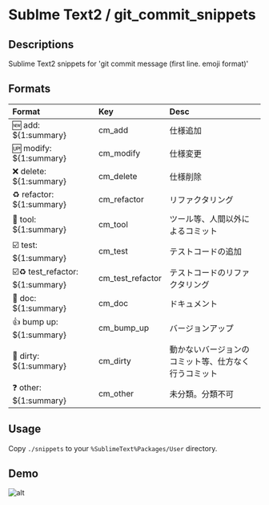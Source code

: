 # Sublme Text2 / git_commit_snippets
## Descriptions
Sublime Text2 snippets for 'git commit message (first line. emoji format)'

## Formats

|Format|Key|Desc|
|:--|:--|:--|
|:new: add: ${1:summary}|cm_add|仕様追加|
|:up: modify: ${1:summary}|cm_modify|仕様変更|
|:x: delete: ${1:summary}|cm_delete|仕様削除|
|:recycle: refactor: ${1:summary}|cm_refactor|リファクタリング|
|:wrench: tool: ${1:summary}|cm_tool|ツール等、人間以外によるコミット|
|:ballot_box_with_check: test: ${1:summary}|cm_test|テストコードの追加|
|:ballot_box_with_check::recycle: test_refactor: ${1:summary}|cm_test_refactor|テストコードのリファクタリング|
|:book: doc: ${1:summary}|cm_doc|ドキュメント|
|:thumbsup: bump up: ${1:summary}|cm_bump_up|バージョンアップ|
|:imp: dirty: ${1:summary}|cm_dirty|動かないバージョンのコミット等、仕方なく行うコミット|
|:question: other: ${1:summary}|cm_other|未分類。分類不可|

## Usage
Copy `./snippets` to your `%SublimeText%Packages/User` directory.

## Demo

![alt](./animations/demo1.gif)
